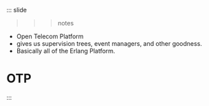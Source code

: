 
::: slide

>>> notes

- Open Telecom Platform
- gives us supervision trees, event managers, and other goodness.
- Basically all of the Erlang Platform.

>>>

# OTP

:::
